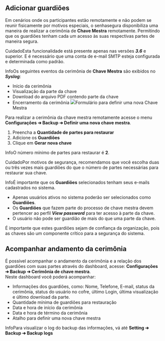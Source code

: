 ## Adicionar guardiões

Em cenários onde os participantes estão remotamente e não podem se reunir fisicamente por motivos especiais, o senhasegura disponibiliza uma maneira de realizar a cerimônia de **Chave Mestra** remotamente. Permitindo que os guardiões tenham cada um acesso às suas respectivas partes de maneira segura.

CuidadoEsta funcionalidade está presente apenas nas versões ***3\.6*** e superior. E é necessário que uma conta de e\-mail SMTP esteja configurada e determinada como padrão.

InfoOs seguintes eventos da cerimônia de **Chave Mestra** são exibidos no ***Syslog***:

* Início da cerimônia
* Visualização da parte da chave
* Download do arquivo PDF contendo parte da chave
* Encerramento da cerimônia
![](https://cdn.document360.io/5a1d58df-64ce-42a2-8b23-688477d32f33/Images/Documentation/image-1666920765623.png)Formulário para definir uma nova Chave Mestra 

  


Para realizar a cerimônia da chave mestra remotamente acesse o menu **Configurações ➔ Backup ➔ Definir uma nova chave mestra**.

1. Preencha a **Quantidade de partes para restaurar**
2. Adicione os **Guardiões**
3. Clique em **Gerar nova chave**

InfoO número mínimo de partes para restaurar é **2**.

CuidadoPor motivos de segurança, recomendamos que você escolha duas ou três vezes mais guardiões do que o número de partes necessárias para restaurar sua chave.

InfoÉ importante que os **Guardiões** selecionados tenham seus e\-mails cadastrados no sistema.

* Apenas usuários ativos no sistema poderão ser selecionados como **Guardiões**.
* Os **Guardiões** que fazem parte do processo de chave mestra devem pertencer ao perfil ***View password*** para ter acesso à parte da chave.
* O usuário não pode ser guardião de mais do que uma parte da chave.

É importante que estes guardiões sejam de confiança da organização, pois as chaves são um componente crítico para a segurança do sistema.

## Acompanhar andamento da cerimônia

É possível acompanhar o andamento da cerimônia e a relação dos guardiões com suas partes através do dashboard, acesse: **Configurações ➔ Backup ➔ Cerimônia de chave mestra**.  
Neste dashboard você poderá acompanhar:

* Informações dos guardiões, como: Nome, Telefone, E\-mail, status da cerimônia, status do usuário no cofre, último Login, última visualização e último download da parte.
* Quantidade mínima de guardiões para restauração
* Data e hora de início da cerimônia
* Data e hora de término da cerimônia
* Atalho para definir uma nova chave mestra

InfoPara visualizar o log do backup das informações, vá até **Setting ➔ Backup ➔ Backup logs**

